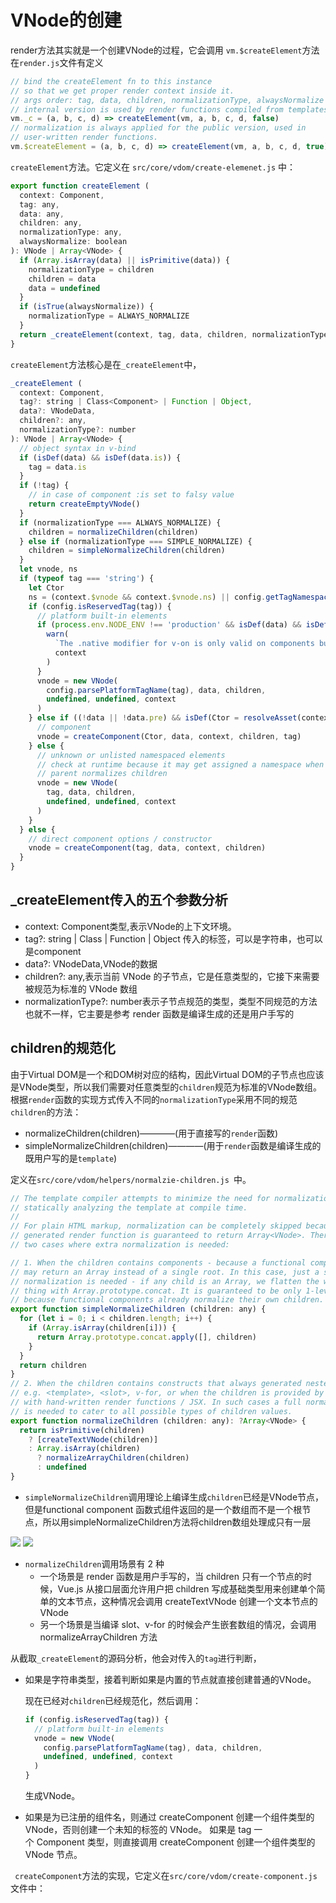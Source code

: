 # VNode的创建
render方法其实就是一个创建VNode的过程，它会调用
`vm.$createElement`方法在`render.js`文件有定义
```javascript
// bind the createElement fn to this instance
// so that we get proper render context inside it.
// args order: tag, data, children, normalizationType, alwaysNormalize
// internal version is used by render functions compiled from templates
vm._c = (a, b, c, d) => createElement(vm, a, b, c, d, false)
// normalization is always applied for the public version, used in
// user-written render functions.
vm.$createElement = (a, b, c, d) => createElement(vm, a, b, c, d, true)
```
`createElement`方法。它定义在 `src/core/vdom/create-elemenet.js` 中：
```javascript
export function createElement (
  context: Component,
  tag: any,
  data: any,
  children: any,
  normalizationType: any,
  alwaysNormalize: boolean
): VNode | Array<VNode> {
  if (Array.isArray(data) || isPrimitive(data)) {
    normalizationType = children
    children = data
    data = undefined
  }
  if (isTrue(alwaysNormalize)) {
    normalizationType = ALWAYS_NORMALIZE
  }
  return _createElement(context, tag, data, children, normalizationType)
}
```
`createElement`方法核心是在`_createElement`中，
```javascript
_createElement (
  context: Component,
  tag?: string | Class<Component> | Function | Object,
  data?: VNodeData,
  children?: any,
  normalizationType?: number
): VNode | Array<VNode> {
  // object syntax in v-bind
  if (isDef(data) && isDef(data.is)) {
    tag = data.is
  }
  if (!tag) {
    // in case of component :is set to falsy value
    return createEmptyVNode()
  }
  if (normalizationType === ALWAYS_NORMALIZE) {
    children = normalizeChildren(children)
  } else if (normalizationType === SIMPLE_NORMALIZE) {
    children = simpleNormalizeChildren(children)
  }
  let vnode, ns
  if (typeof tag === 'string') {
    let Ctor
    ns = (context.$vnode && context.$vnode.ns) || config.getTagNamespace(tag)
    if (config.isReservedTag(tag)) {
      // platform built-in elements
      if (process.env.NODE_ENV !== 'production' && isDef(data) && isDef(data.nativeOn)) {
        warn(
          `The .native modifier for v-on is only valid on components but it was used on <${tag}>.`,
          context
        )
      }
      vnode = new VNode(
        config.parsePlatformTagName(tag), data, children,
        undefined, undefined, context
      )
    } else if ((!data || !data.pre) && isDef(Ctor = resolveAsset(context.$options, 'components', tag))) {
      // component
      vnode = createComponent(Ctor, data, context, children, tag)
    } else {
      // unknown or unlisted namespaced elements
      // check at runtime because it may get assigned a namespace when its
      // parent normalizes children
      vnode = new VNode(
        tag, data, children,
        undefined, undefined, context
      )
    }
  } else {
    // direct component options / constructor
    vnode = createComponent(tag, data, context, children)
  }
}
```

## _createElement传入的五个参数分析

* context: Component类型,表示VNode的上下文环境。
* tag?: string | Class<Component> | Function | Object 传入的标签，可以是字符串，也可以是component
* data?: VNodeData,VNode的数据
* children?: any,表示当前 VNode 的子节点，它是任意类型的，它接下来需要被规范为标准的 VNode 数组
* normalizationType?: number表示子节点规范的类型，类型不同规范的方法也就不一样，它主要是参考 render 函数是编译生成的还是用户手写的

## children的规范化

由于Virtual DOM是一个和DOM树对应的结构，因此Virtual DOM的子节点也应该是VNode类型，所以我们需要对任意类型的`children`规范为标准的VNode数组。根据`render`函数的实现方式传入不同的`normalizationType`采用不同的规范`children`的方法：

 * normalizeChildren(children)————(用于直接写的`render`函数)
 * simpleNormalizeChildren(children)————(用于`render`函数是编译生成的既用户写的是`template`)

定义在`src/core/vdom/helpers/normalzie-children.js `中。
```javascript
// The template compiler attempts to minimize the need for normalization by
// statically analyzing the template at compile time.
//
// For plain HTML markup, normalization can be completely skipped because the
// generated render function is guaranteed to return Array<VNode>. There are
// two cases where extra normalization is needed:

// 1. When the children contains components - because a functional component
// may return an Array instead of a single root. In this case, just a simple
// normalization is needed - if any child is an Array, we flatten the whole
// thing with Array.prototype.concat. It is guaranteed to be only 1-level deep
// because functional components already normalize their own children.
export function simpleNormalizeChildren (children: any) {
  for (let i = 0; i < children.length; i++) {
    if (Array.isArray(children[i])) {
      return Array.prototype.concat.apply([], children)
    }
  }
  return children
}
// 2. When the children contains constructs that always generated nested Arrays,
// e.g. <template>, <slot>, v-for, or when the children is provided by user
// with hand-written render functions / JSX. In such cases a full normalization
// is needed to cater to all possible types of children values.
export function normalizeChildren (children: any): ?Array<VNode> {
  return isPrimitive(children)
    ? [createTextVNode(children)]
    : Array.isArray(children)
      ? normalizeArrayChildren(children)
      : undefined
}
```
  * `simpleNormalizeChildren`调用理论上编译生成`children`已经是VNode节点，但是functional component 函数式组件返回的是一个数组而不是一个根节点，所以用simpleNormalizeChildren方法将children数组处理成只有一层
  
  ![](img/VNode.png)
  ![](img/VNode_eg.png)
  
  * `normalizeChildren`调用场景有 2 种
    + 一个场景是 render 函数是用户手写的，当 children 只有一个节点的时候，Vue.js 从接口层面允许用户把 children 写成基础类型用来创建单个简单的文本节点，这种情况会调用 createTextVNode 创建一个文本节点的 VNode
    + 另一个场景是当编译 slot、v-for 的时候会产生嵌套数组的情况，会调用 normalizeArrayChildren 方法

从截取`_createElement`的源码分析，他会对传入的`tag`进行判断，
  * 如果是字符串类型，接着判断如果是内置的节点就直接创建普通的VNode。

    现在已经对`children`已经规范化，然后调用：
    ```javascript
    if (config.isReservedTag(tag)) {
      // platform built-in elements
      vnode = new VNode(
        config.parsePlatformTagName(tag), data, children,
        undefined, undefined, context
      )
    }
    ```
    生成VNode。

  * 如果是为已注册的组件名，则通过 createComponent 创建一个组件类型的 VNode，否则创建一个未知的标签的 VNode。 如果是 tag 一个 Component 类型，则直接调用 createComponent 创建一个组件类型的 VNode 节点。

  ` createComponent`方法的实现，它定义在`src/core/vdom/create-component.js`文件中：

